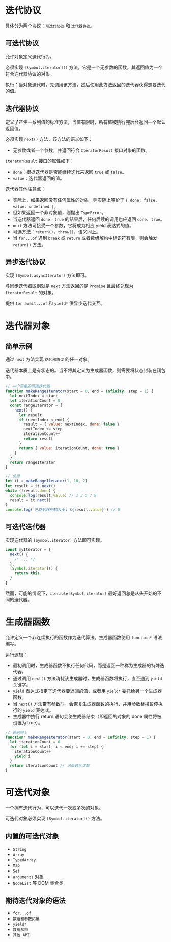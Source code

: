 # 迭代协议

具体分为两个协议：`可迭代协议` 和 `迭代器协议`。

## 可迭代协议

允许对象定义迭代行为。

必须实现 `[Symbol.iterator]()` 方法，它是一个无参数的函数，其返回值为一个符合迭代器协议的对象。

执行：当对象迭代时，先调用该方法，然后使用此方法返回的迭代器获得想要迭代的值。

## 迭代器协议

定义了产生一系列值的标准方法，当值有限时，所有值被执行完后会返回一个默认返回值。

必须实现 `next()` 方法，该方法的语义如下：

- 无参数或者一个参数，并返回符合 `IteratorResult` 接口对象的函数。

`IteratorResult` 接口的属性如下：

- `done`：根据迭代器是否能继续迭代来返回 `true` 或 `false`。
- `value`：迭代器返回的值。

迭代器其他注意点：

- 实际上，如果返回没有任何属性的对象，则实际上等价于 `{ done: false, value: undefined }`。
- 但如果返回一个非对象值，则抛出 `TypeError`。
- 当迭代器返回 `done: true` 的结果后，任何后续的调用也应返回 `done: true`。
- `next` 方法可接受一个参数，它将成为相应 yield 表达式的值。
- 可选方法：`return()`，`throw()`，语义同上。
- 当 `for...of` 遇到 `break` 或 `return` 或者数组解构中标识符有限，则会触发 `return()` 方法。

## 异步迭代协议

实现 `[Symbol.asyncIterator]` 方法即可。

与同步迭代器区别就是 `next` 方法返回的是 `Promise` 且最终兑现为 `IteratorResult` 的对象。

提供 `for await...of` 和 `yield*` 供异步迭代交互。

# 迭代器对象

## 简单示例

通过 `next` 方法实现 `迭代器协议` 的任一对象。

迭代器本质上是有状态的。当不将其定义为生成器函数，则需要将状态封装在闭包中。

```js
// 一个简单的范围迭代器
function makeRangeIterator(start = 0, end = Infinity, step = 1) {
  let nextIndex = start
  let iterationCount = 0
  const rangeIterator = {
    next() {
      let result
      if (nextIndex < end) {
        result = { value: nextIndex, done: false }
        nextIndex += step
        iterationCount++
        return result
      }
      return { value: iterationCount, done: true }
    }
  }
  return rangeIterator
}
```

```js
// 使用
let it = makeRangeIterator(1, 10, 2)
let result = it.next()
while (!result.done) {
  console.log(result.value) // 1 3 5 7 9
  result = it.next()
}
console.log(`已迭代序列的大小: ${result.value}`) // 5
```

## 可迭代迭代器

实现迭代器的 `[Symbol.iterator]` 方法即可实现。

```js
const myIterator = {
  next() {
    /* ... */
  },
  [Symbol.iterator]() {
    return this
  }
}
```

然而，可能的情况下，`iterable[Symbol.iterator]` 最好返回总是从头开始的不同的迭代器。

# 生成器函数

允许定义一个非连续执行的函数作为迭代算法。生成器函数使用 `function*` 语法编写。

运行逻辑：

- 最初调用时，生成器函数不执行任何代码，而是返回一种称为生成器的特殊迭代器。
- 通过调用 `next()` 方法消耗该生成器时，生成器函数将执行，直至遇到 `yield` 关键字。
- `yield` 表达式指定了迭代器要返回的值，或者用 `yield*` 委托给另一个生成器函数。
- 当 `next()` 方法带有参数时，会恢复生成器函数的执行，并用参数替换暂停执行的 `yield` 表达式。
- 生成器中执行 return 语句会使生成器结束（即返回的对象的 done 属性将被设置为 true）。

```js
// 该例同上
function* makeRangeIterator(start = 0, end = Infinity, step = 1) {
  let iterationCount = 0
  for (let i = start; i < end; i += step) {
    iterationCount++
    yield i
  }
  return iterationCount // 记录迭代次数
}
```

# 可迭代对象

一个拥有迭代行为，可以迭代一次或多次的对象。

可迭代对象必须实现 `[Symbol.iterator]()` 方法。

## 内置的可迭代对象

- `String`
- `Array`
- `TypedArray`
- `Map`
- `Set`
- `arguments` 对象
- `NodeList` 等 DOM 集合类

## 期待迭代对象的语法

- `for...of`
- `数组和参数拓展`
- `yield*`
- `数组解构`
- `其他 API`
